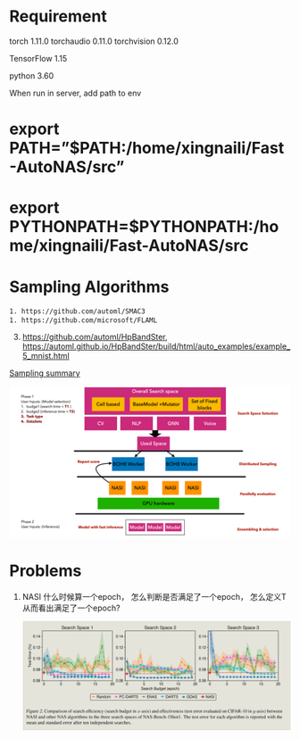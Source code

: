 

# Requirement

torch              1.11.0
torchaudio         0.11.0
torchvision        0.12.0

TensorFlow 1.15

python 3.60


When run in server, add path to env
# export PATH=”$PATH:/home/xingnaili/Fast-AutoNAS/src”
# export PYTHONPATH=$PYTHONPATH:/home/xingnaili/Fast-AutoNAS/src




# Sampling Algorithms

    1. https://github.com/automl/SMAC3
    1. https://github.com/microsoft/FLAML
3. https://github.com/automl/HpBandSter, https://automl.github.io/HpBandSter/build/html/auto_examples/example_5_mnist.html

[Sampling summary](https://github.com/huawei-noah/vega/blob/master/docs/cn/algorithms/hpo.md)

![image-20220512213253528](documents/img.png)

# Problems

1. NASI 什么时候算一个epoch， 怎么判断是否满足了一个epoch， 怎么定义T 从而看出满足了一个epoch?

   ![image-20220528205050861](documents/image-20220528205049492.png)

